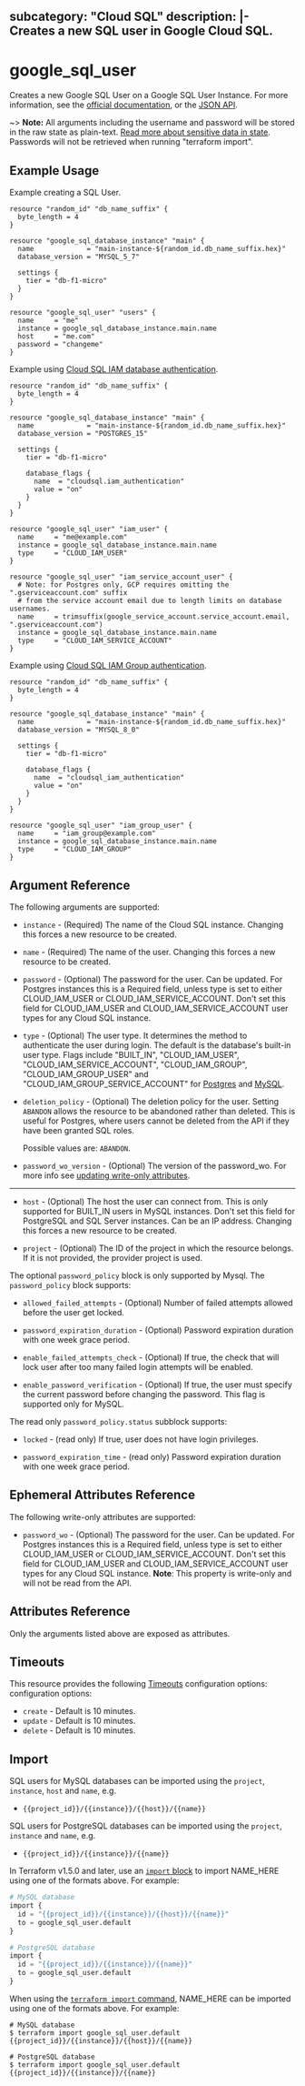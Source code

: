 
subcategory: "Cloud SQL"
description: |-
  Creates a new SQL user in Google Cloud SQL.
---

# google_sql_user

Creates a new Google SQL User on a Google SQL User Instance. For more information, see the [official documentation](https://cloud.google.com/sql/), or the [JSON API](https://cloud.google.com/sql/docs/admin-api/v1beta4/users).

~> **Note:** All arguments including the username and password will be stored in the raw state as plain-text.
[Read more about sensitive data in state](https://www.terraform.io/language/state/sensitive-data). Passwords will not be retrieved when running
"terraform import".

## Example Usage

Example creating a SQL User.

```hcl
resource "random_id" "db_name_suffix" {
  byte_length = 4
}

resource "google_sql_database_instance" "main" {
  name             = "main-instance-${random_id.db_name_suffix.hex}"
  database_version = "MYSQL_5_7"

  settings {
    tier = "db-f1-micro"
  }
}

resource "google_sql_user" "users" {
  name     = "me"
  instance = google_sql_database_instance.main.name
  host     = "me.com"
  password = "changeme"
}
```

Example using [Cloud SQL IAM database authentication](https://cloud.google.com/sql/docs/mysql/authentication).

```hcl
resource "random_id" "db_name_suffix" {
  byte_length = 4
}

resource "google_sql_database_instance" "main" {
  name             = "main-instance-${random_id.db_name_suffix.hex}"
  database_version = "POSTGRES_15"

  settings {
    tier = "db-f1-micro"

    database_flags {
      name  = "cloudsql.iam_authentication"
      value = "on"
    }
  }
}

resource "google_sql_user" "iam_user" {
  name     = "me@example.com"
  instance = google_sql_database_instance.main.name
  type     = "CLOUD_IAM_USER"
}

resource "google_sql_user" "iam_service_account_user" {
  # Note: for Postgres only, GCP requires omitting the ".gserviceaccount.com" suffix
  # from the service account email due to length limits on database usernames.
  name     = trimsuffix(google_service_account.service_account.email, ".gserviceaccount.com")
  instance = google_sql_database_instance.main.name
  type     = "CLOUD_IAM_SERVICE_ACCOUNT"
}
```

Example using [Cloud SQL IAM Group authentication](https://cloud.google.com/sql/docs/mysql/iam-authentication#iam-group-auth).

```hcl
resource "random_id" "db_name_suffix" {
  byte_length = 4
}

resource "google_sql_database_instance" "main" {
  name             = "main-instance-${random_id.db_name_suffix.hex}"
  database_version = "MYSQL_8_0"

  settings {
    tier = "db-f1-micro"

    database_flags {
      name  = "cloudsql_iam_authentication"
      value = "on"
    }
  }
}

resource "google_sql_user" "iam_group_user" {
  name     = "iam_group@example.com"
  instance = google_sql_database_instance.main.name
  type     = "CLOUD_IAM_GROUP"
}
```

## Argument Reference

The following arguments are supported:

* `instance` - (Required) The name of the Cloud SQL instance. Changing this
    forces a new resource to be created.

* `name` - (Required) The name of the user. Changing this forces a new resource
    to be created.

* `password` - (Optional) The password for the user. Can be updated. For Postgres
    instances this is a Required field, unless type is set to either CLOUD_IAM_USER
    or CLOUD_IAM_SERVICE_ACCOUNT. Don't set this field for CLOUD_IAM_USER
    and CLOUD_IAM_SERVICE_ACCOUNT user types for any Cloud SQL instance.

* `type` - (Optional) The user type. It determines the method to authenticate the
    user during login. The default is the database's built-in user type. Flags
    include "BUILT_IN", "CLOUD_IAM_USER", "CLOUD_IAM_SERVICE_ACCOUNT", "CLOUD_IAM_GROUP",
    "CLOUD_IAM_GROUP_USER" and "CLOUD_IAM_GROUP_SERVICE_ACCOUNT" for
    [Postgres](https://cloud.google.com/sql/docs/postgres/admin-api/rest/v1beta4/users#sqlusertype)
    and [MySQL](https://cloud.google.com/sql/docs/mysql/admin-api/rest/v1beta4/users#sqlusertype).

* `deletion_policy` - (Optional) The deletion policy for the user.
    Setting `ABANDON` allows the resource to be abandoned rather than deleted. This is useful
    for Postgres, where users cannot be deleted from the API if they have been granted SQL roles.

    Possible values are: `ABANDON`.

* `password_wo_version` - (Optional) The version of the password_wo. For more info see [updating write-only attributes](/docs/providers/google/guides/using_write_only_attributes.html#updating-write-only-attributes).

- - -

* `host` - (Optional) The host the user can connect from. This is only supported
    for BUILT_IN users in MySQL instances. Don't set this field for PostgreSQL and SQL Server instances.
    Can be an IP address. Changing this forces a new resource to be created.

* `project` - (Optional) The ID of the project in which the resource belongs. If it
    is not provided, the provider project is used.

The optional `password_policy` block is only supported by Mysql. The `password_policy` block supports:

* `allowed_failed_attempts` - (Optional) Number of failed attempts allowed before the user get locked.

* `password_expiration_duration` - (Optional) Password expiration duration with one week grace period.

* `enable_failed_attempts_check` - (Optional) If true, the check that will lock user after too many failed login attempts will be enabled.

* `enable_password_verification` - (Optional) If true, the user must specify the current password before changing the password. This flag is supported only for MySQL.

The read only `password_policy.status` subblock supports:

* `locked` - (read only) If true, user does not have login privileges.

* `password_expiration_time` - (read only) Password expiration duration with one week grace period.

## Ephemeral Attributes Reference

The following write-only attributes are supported:

* `password_wo` - (Optional) The password for the user. Can be updated. For Postgres
    instances this is a Required field, unless type is set to either CLOUD_IAM_USER
    or CLOUD_IAM_SERVICE_ACCOUNT. Don't set this field for CLOUD_IAM_USER
    and CLOUD_IAM_SERVICE_ACCOUNT user types for any Cloud SQL instance.
  **Note**: This property is write-only and will not be read from the API.

## Attributes Reference

Only the arguments listed above are exposed as attributes.

## Timeouts

This resource provides the following
[Timeouts](https://developer.hashicorp.com/terraform/plugin/sdkv2/resources/retries-and-customizable-timeouts) configuration options: configuration options:

- `create` - Default is 10 minutes.
- `update` - Default is 10 minutes.
- `delete` - Default is 10 minutes.

## Import

SQL users for MySQL databases can be imported using the `project`, `instance`, `host` and `name`, e.g.

* `{{project_id}}/{{instance}}/{{host}}/{{name}}`

SQL users for PostgreSQL databases can be imported using the `project`, `instance` and `name`, e.g.

* `{{project_id}}/{{instance}}/{{name}}`

In Terraform v1.5.0 and later, use an [`import` block](https://developer.hashicorp.com/terraform/language/import) to import NAME_HERE using one of the formats above. For example:

```tf
# MySQL database
import {
  id = "{{project_id}}/{{instance}}/{{host}}/{{name}}"
  to = google_sql_user.default
}

# PostgreSQL database
import {
  id = "{{project_id}}/{{instance}}/{{name}}"
  to = google_sql_user.default
}
```

When using the [`terraform import` command](https://developer.hashicorp.com/terraform/cli/commands/import), NAME_HERE can be imported using one of the formats above. For example:

```
# MySQL database
$ terraform import google_sql_user.default {{project_id}}/{{instance}}/{{host}}/{{name}}

# PostgreSQL database
$ terraform import google_sql_user.default {{project_id}}/{{instance}}/{{name}}
```
